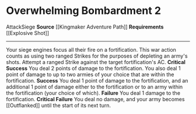 ﻿---
actions: '[two-actions]'
cost: null
element: null
frequency: null
id: '1436'
name: Overwhelming Bombardment
rarity: Common
requirement: '[[DATABASE/kingmakerwarfaretactic/Explosive Shot|Explosive Shot]]'
school: null
source: '[[DATABASE/source/Kingmaker Adventure Path|Kingmaker Adventure Path]]'
trait:
- '[[DATABASE/trait/Attack|Attack]]'
- '[[DATABASE/trait/Siege|Siege]]'
trigger: null
type: Action

---
# Overwhelming Bombardment <span class="action-icon">2</span>

<span class="item-trait">Attack</span><span class="item-trait">Siege</span>
**Source** [[Kingmaker Adventure Path]]
**Requirements** [[Explosive Shot]]

---
Your siege engines focus all their fire on a fortification. This war action counts as using two ranged Strikes for the purposes of depleting an army's shots. Attempt a ranged Strike against the target fortification's AC.
**Critical Success** You deal 2 points of damage to the fortification. You also deal 1 point of damage to up to two armies of your choice that are within the fortification.
**Success** You deal 1 point of damage to the fortification, and an additional 1 point of damage either to the fortification or to an army within the fortification (your choice of which).
**Failure** You deal 1 damage to the fortification.
**Critical Failure** You deal no damage, and your army becomes [[Outflanked]] until the start of its next turn.